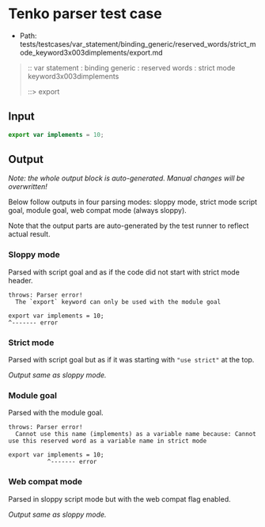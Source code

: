 # Tenko parser test case

- Path: tests/testcases/var_statement/binding_generic/reserved_words/strict_mode_keyword3x003dimplements/export.md

> :: var statement : binding generic : reserved words : strict mode keyword3x003dimplements
>
> ::> export

## Input


`````js
export var implements = 10;
`````

## Output

_Note: the whole output block is auto-generated. Manual changes will be overwritten!_

Below follow outputs in four parsing modes: sloppy mode, strict mode script goal, module goal, web compat mode (always sloppy).

Note that the output parts are auto-generated by the test runner to reflect actual result.

### Sloppy mode

Parsed with script goal and as if the code did not start with strict mode header.

`````
throws: Parser error!
  The `export` keyword can only be used with the module goal

export var implements = 10;
^------- error
`````

### Strict mode

Parsed with script goal but as if it was starting with `"use strict"` at the top.

_Output same as sloppy mode._

### Module goal

Parsed with the module goal.

`````
throws: Parser error!
  Cannot use this name (implements) as a variable name because: Cannot use this reserved word as a variable name in strict mode

export var implements = 10;
           ^------- error
`````


### Web compat mode

Parsed in sloppy script mode but with the web compat flag enabled.

_Output same as sloppy mode._
